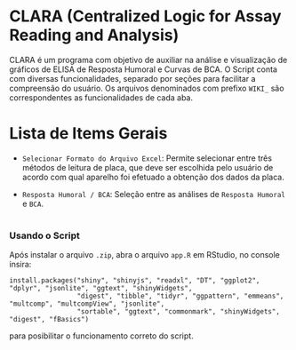 # CLARA (Centralized Logic for Assay Reading and Analysis)
CLARA é um programa com objetivo de auxiliar na análise e visualização de gráficos de ELISA de Resposta Humoral e Curvas de BCA. O Script conta com diversas funcionalidades, separado por seções para facilitar a compreensão do usuário. Os arquivos denominados com prefixo `WIKI_` são correspondentes as funcionalidades de cada aba.
# Lista de Items Gerais

- `Selecionar Formato do Arquivo Excel`: Permite selecionar entre três métodos de leitura de placa, que deve ser escolhida pelo usuário de acordo com qual aparelho foi efetuado a obtenção dos dados da placa.

- `Resposta Humoral / BCA`: Seleção entre as análises de `Resposta Humoral` e `BCA`.
#
### Usando o Script
Após instalar o arquivo `.zip`, abra o arquivo `app.R` em RStudio, no console insira:
```
install.packages("shiny", "shinyjs", "readxl", "DT", "ggplot2", "dplyr", "jsonlite", "ggtext", "shinyWidgets",
                 "digest", "tibble", "tidyr", "ggpattern", "emmeans", "multcomp", "multcompView", "jsonlite",
                 "sortable", "ggtext", "commonmark", "shinyWidgets", "digest", "fBasics") 
```
para posibilitar o funcionamento correto do script.
